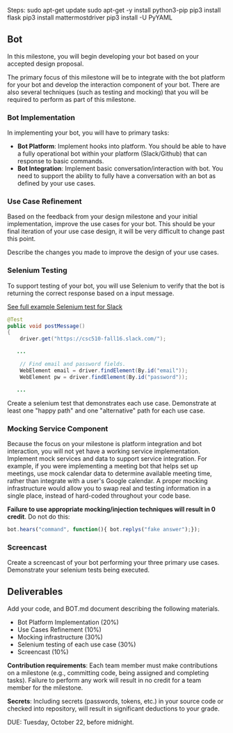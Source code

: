 Steps:
sudo apt-get update
sudo apt-get -y install python3-pip
pip3 install flask
pip3 install mattermostdriver
pip3 install -U PyYAML



## Bot

In this milestone, you will begin developing your bot based on your accepted design proposal.

The primary focus of this milestone will be to integrate with the bot platform for your bot and develop the interaction component of your bot.
There are also several techniques (such as testing and mocking) that you will be required to perform as part of this milestone.

### Bot Implementation

In implementing your bot, you will have to primary tasks:

* **Bot Platform**: Implement hooks into platform. You should be able to have a fully operational bot within your platform (Slack/Github) that can response to basic commands.
* **Bot Integration**: Implement basic conversation/interaction with bot. You need to support the ability to fully have a conversation with an bot as defined by your use cases.

### Use Case Refinement

Based on the feedback from your design milestone and your initial implementation, improve the use cases for your bot. This should be your final iteration of your use case design, it will be very difficult to change past this point.

Describe the changes you made to improve the design of your use cases.

### Selenium Testing

To support testing of your bot, you will use Selenium to verify that the bot is returning the correct response based on a input message.

[See full example Selenium test for Slack](https://gist.github.com/chrisparnin/e3ee1a96c681f12ae11246cfe3225182)

```java
@Test
public void postMessage()
{
	driver.get("https://csc510-fall16.slack.com/");

   ...

	// Find email and password fields.
	WebElement email = driver.findElement(By.id("email"));
	WebElement pw = driver.findElement(By.id("password"));

   ...
```

Create a selenium test that demonstrates each use case. Demonstrate at least one "happy path" and one "alternative" path for each use case.

### Mocking Service Component

Because the focus on your milestone is platform integration and bot interaction, you will not yet have a working service implementation. Implement mock services and data to support service integration. For example, if you were implementing a meeting bot that helps set up meetings, use mock calendar data to determine available meeting time, rather than integrate with a user's Google calendar. A proper mocking infrastructure would allow you to swap real and testing information in a single place, instead of hard-coded throughout your code base.

**Failure to use appropriate mocking/injection techniques will result in 0 credit**. Do not do this:

```javascript
bot.hears("command", function(){ bot.replys("fake answer");});
```

### Screencast

Create a screencast of your bot performing your three primary use cases. Demonstrate your selenium tests being executed.

## Deliverables

Add your code, and BOT.md document describing the following materials.

* Bot Platform Implementation (20%)
* Use Cases Refinement (10%)
* Mocking infrastructure (30%)
* Selenium testing of each use case (30%)
* Screencast (10%)

**Contribution requirements**: Each team member must make contributions on a milestone (e.g., committing code, being assigned and completing tasks). Failure to perform any work will result in no credit for a team member for the milestone.

**Secrets**: Including secrets (passwords, tokens, etc.) in your source code or checked into repository, will result in significant deductions to your grade.

DUE: Tuesday, October 22, before midnight.
